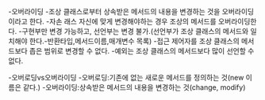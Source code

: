 -오버라이딩
-조상 클래스로부터 상속받은 메서드의 내용을 변경하는 것을 오버라이딩이라고 한다.
-자손 래스 자신에 맞게 변경해야하는 경우 조상의 메서드를 오버라이딩한다.
-구현부만 변경 가능하고, 선언부는 변경 불가.(선언부가 조상 클래스의 메서드와 일치해야 한다.-반환타입,메서드이름,매개변수 목록)
-접근 제어자를 조상 클래스의 메서드보다 좁은 범위로 변경할 수 없다.
-예외는 조상 클래스의 메서드보다 많이 선언할 수 없다.

-오버로딩vs오버라이딩
-오버로딩:기존에 없는 새로운 메서드를 정의하는 것(new 이름은 같다.)
-오버라이딩:상속받은 메서드의 내용을 변경하는 것(change, modify)

